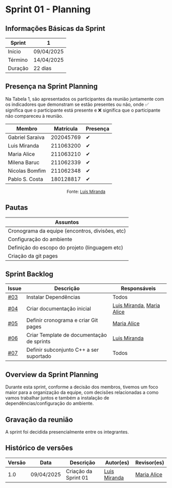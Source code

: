 # Sprint 01 - Planning
<!-- Este é um arquivo base, para criar uma ata, basta copiá-lo e preencher os dados da reunião -->

## Informações Básicas da Sprint

| Sprint  | 1             |
|---------|---------------|
| Início  | 09/04/2025    |
| Término | 14/04/2025    |
| Duração | 22 dias       |

## Presença na Sprint Planning

<!-- Colocar um ✅ se o participante estiver presente ou um ❌ caso negativo -->
Na Tabela 1, são apresentados os participantes da reunião juntamente com os indicadores que demonstram se estão presentes ou não, onde ✅ significa que o participante está presente e ❌ significa que o participante não compareceu à reunião.

| Membro                               | Matrícula        | Presença |
|--------------------------------------|--------------    | ---------|
| Gabriel Saraiva                      | 202045769        | ✔        |
| Luis Miranda                         | 211063200        | ✔        |
| Maria Alice                          | 211063210        | ✔        |
| Milena Baruc                         | 211062339        | ✔        |
| Nicolas Bomfim                       | 211062348        | ✔        |
| Pablo S. Costa                       | 180128817        | ✔        |

<center>

<font size="2"><p style="text-align: center">Fonte: [Luis Miranda](https://github.com/LuisMiranda10)</p></font>

</center>

## Pautas

<!-- pautas discutidas na reunião -->

| Assuntos                  |
|---------------------------|
| Cronograma da equipe (encontros, divisões, etc)                          |
| Configuração do ambiente                          |
| Definição do escopo do projeto (linguagem etc)                          |
| Criação da git pages                         |

## Sprint Backlog 
<!-- decisões feitas pela equipe -->
<!-- Github do time para facilitar ao colocar os responsáveis: 

[Gabriel Saraiva](https://github.com/gabrielsarcan)
[Luis Miranda](https://github.com/LuisMiranda10)
[Milena Baruc](https://github.com/MilenaBaruc)
[Maria Alice](https://github.com/Maliz30)
[Nicolas Bonfim](https://github.com/NickGehjk)
[Pablo S. Costa](https://github.com/pabloheika)

-->


| Issue                                                              | Descrição              | Responsáveis                                                        |
|--------------------------------------------------------------------|------------------------|---------------------------------------------------------------------|
| [#03](https://github.com/Maliz30/Interpretador_Cpp-Py/issues/3)   | Instalar Dependências                     | Todos            |
| [#04](https://github.com/Maliz30/Interpretador_Cpp-Py/issues/4)   | Criar documentação inicial                     | [Luis Miranda](https://github.com/LuisMiranda10), [Maria Alice](https://github.com/Maliz30)            |
| [#05](https://github.com/Maliz30/Interpretador_Cpp-Py/issues/5)   | Definir cronograma e criar Git pages                    | [Maria Alice](https://github.com/Maliz30)            |
| [#06](https://github.com/Maliz30/Interpretador_Cpp-Py/issues/6)   | Criar Template de documentação de sprints                     | [Luis Miranda](https://github.com/LuisMiranda10)            |
| [#07](https://github.com/Maliz30/Interpretador_Cpp-Py/issues/7)   | Definir subconjunto C++ a ser suportado                     | Todos            |


## Overview da Sprint Planning
<!-- compromissos que foram definidos para os integrantes, a data de entrega e os revisores, para facilitar o trabalho, pode pedir
para o chat GPT formar a tabela em HTML -->

Durante esta sprint, conforme a decisão dos membros, tivemos um foco maior para a organização da equipe, com decisões relacionadas a como vamos trabalhar juntos e também a instalação de dependências/configuração do ambiente.

## Gravação da reunião

A sprint foi decidida presencialmente entre os integrantes.

## Histórico de versões

<center>

| Versão    | Data           |  Descrição         | Autor(es)                            | Revisor(es)                            |
| --------- | -------------- | ------------------ | ------------------------------------ | -------------------------------------- |
| 1.0       | 09/04/2025     | Criação da Sprint 01           | [Luis Miranda](https://github.com/LuisMiranda10)          | [Maria Alice](https://github.com/Maliz30)            |

</center>